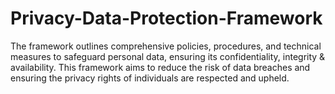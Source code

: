 # Privacy-Data-Protection-Framework
The framework outlines comprehensive policies, procedures, and technical measures to safeguard personal data, ensuring its confidentiality, integrity &amp; availability. This framework aims to reduce the risk of data breaches and ensuring the privacy rights of individuals are respected and upheld.
